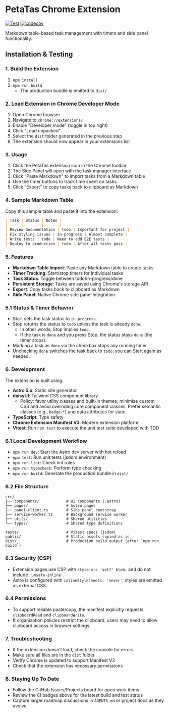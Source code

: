 # PetaTas Chrome Extension
[![Test](https://github.com/penpenguin/PetaTas/actions/workflows/test.yml/badge.svg)](https://github.com/penpenguin/PetaTas/actions/workflows/test.yml)
[![codecov](https://codecov.io/github/penpenguin/PetaTas/graph/badge.svg?token=N2IBYQEU2O)](https://codecov.io/github/penpenguin/PetaTas)

Markdown table-based task management with timers and side panel functionality.

## Installation & Testing

### 1. Build the Extension

1. `npm install`
2. `npm run build`
   - The production bundle is emitted to `dist/`

### 2. Load Extension in Chrome Developer Mode

1. Open Chrome browser
2. Navigate to `chrome://extensions/`
3. Enable "Developer mode" (toggle in top right)
4. Click "Load unpacked"
5. Select the `dist` folder generated in the previous step
6. The extension should now appear in your extensions list

### 3. Usage

1. Click the PetaTas extension icon in the Chrome toolbar
2. The Side Panel will open with the task manager interface
3. Click "Paste Markdown" to import tasks from a Markdown table
4. Use the timer buttons to track time spent on tasks
5. Click "Export" to copy tasks back to clipboard as Markdown

### 4. Sample Markdown Table

Copy this sample table and paste it into the extension:

```markdown
| Task | Status | Notes |
|------|--------|-------|
| Review documentation | todo | Important for project |
| Fix styling issues | in-progress | Almost complete |
| Write tests | todo | Need to add E2E tests |
| Deploy to production | todo | After all tests pass |
```

### 5. Features

- **Markdown Table Import**: Paste any Markdown table to create tasks
- **Timer Tracking**: Start/stop timers for individual tasks
- **Task Status**: Toggle between todo/in-progress/done
- **Persistent Storage**: Tasks are saved using Chrome's storage API
- **Export**: Copy tasks back to clipboard as Markdown
- **Side Panel**: Native Chrome side panel integration

### 5.1 Status & Timer Behavior

- Start sets the task status to `in-progress`.
- Stop returns the status to `todo` unless the task is already `done`.
  - In other words, Stop implies `todo`.
  - If the task is `done` and you press Stop, the status stays `done` (the timer stops).
- Marking a task as `done` via the checkbox stops any running timer.
- Unchecking `done` switches the task back to `todo`; you can Start again as needed.


### 6. Development

The extension is built using:
- **Astro 5.x**: Static site generator
- **daisyUI**: Tailwind CSS component library
  - Policy: favor utility classes and built-in themes; minimize custom CSS and avoid overriding core component classes. Prefer semantic classes (e.g., `badge-*`) and data attributes for state.
- **TypeScript**: Type safety
- **Chrome Extension Manifest V3**: Modern extension platform
- **Vitest**: Run `npm test` to execute the unit test suite developed with TDD

### 6.1 Local Development Workflow

- `npm run dev`: Start the Astro dev server with hot reload
- `npm test`: Run unit tests (jsdom environment)
- `npm run lint`: Check lint rules
- `npm run typecheck`: Perform type checking
- `npm run build`: Generate the production bundle in `dist/`

### 6.2 File Structure

```
src/
├── components/            # UI components (.astro)
├── pages/                 # Astro pages
├── panel-client.ts        # Side panel bootstrap
├── service-worker.ts      # Background service worker
├── utils/                 # Shared utilities
└── types/                 # Shared type definitions

tests/                     # Vitest specs (jsdom)
public/                    # Static assets copied as-is
dist/                      # Production build output (after `npm run build`)
```

### 6.3 Security (CSP)

- Extension pages use CSP with `style-src 'self' blob:` and do not include `'unsafe-inline'`.
- Astro is configured with `inlineStylesheets: 'never'`; styles are emitted as external CSS.

### 6.4 Permissions

- To support reliable paste/copy, the manifest explicitly requests `clipboardRead` and `clipboardWrite`.
- If organization policies restrict the clipboard, users may need to allow clipboard access in browser settings.

### 7. Troubleshooting

- If the extension doesn't load, check the console for errors
- Make sure all files are in the `dist` folder
- Verify Chrome is updated to support Manifest V3
- Check that the extension has necessary permissions

### 8. Staying Up To Date

- Follow the GitHub Issues/Projects board for open work items
- Review the CI badges above for the latest build and test status
- Capture larger roadmap discussions in `AGENTS.md` or project docs as they evolve

